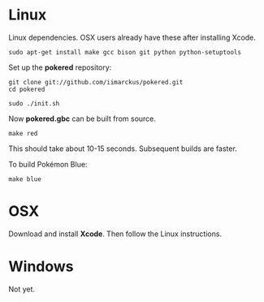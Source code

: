 # Linux

Linux dependencies. OSX users already have these after installing Xcode.

	sudo apt-get install make gcc bison git python python-setuptools


Set up the **pokered** repository:

	git clone git://github.com/iimarckus/pokered.git
	cd pokered

	sudo ./init.sh


Now **pokered.gbc** can be built from source.

	make red

This should take about 10-15 seconds. Subsequent builds are faster.


To build Pokémon Blue:

	make blue


# OSX

Download and install **Xcode**. Then follow the Linux instructions.


# Windows

Not yet.

